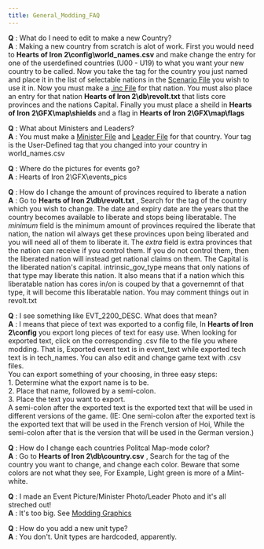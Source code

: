 ```yaml
---
title: General_Modding_FAQ
---
```

 **Q** : What do I need to edit to make a new Country?  
**A** : Making a new country from scratch is alot of work. First you would need to **Hearts of Iron 2\\config\\world\_names.csv** and make change the entry for one of the userdefined countries (U00 - U19) to what you want your new country to be called. Now you take the tag for the country you just named and place it in the list of selectable nations in the [Scenario File](/wiki/Modding_eug_files "Modding eug files") you wish to use it in. Now you must make a [.inc File](/wiki/Modding_inc_files "Modding inc files") for that nation. You must also place an entry for that nation **Hearts of Iron 2\\db\\revolt.txt** that lists core provinces and the nations Capital. Finally you must place a sheild in **Hearts of Iron 2\\GFX\\map\\shields** and a flag in **Hearts of Iron 2\\GFX\\map\\flags**  
  
**Q** : What about Ministers and Leaders?  
**A** : You must make a [Minister File](/wiki/Modding_minister_files "Modding minister files") and [Leader File](/wiki/Modding_leader_files "Modding leader files") for that country. Your tag is the User-Defined tag that you changed into your country in world\_names.csv  
  
**Q** : Where do the pictures for events go?  
**A** : Hearts of Iron 2\\GFX\\events\_pics  
  
**Q** : How do I change the amount of provinces required to liberate a nation  
**A** : Go to **Hearts of Iron 2\\db\\revolt.txt** , Search for the tag of the country which you wish to change. The date and expiry date are the years that the country becomes available to liberate and stops being liberatable. The _minimum_ field is the minimum amount of provinces required the liberate that nation, the nation wil always get these provinces upon being liberated and you will need all of them to liberate it. The _extra_ field is extra provinces that the nation can receive if you control them. If you do not control them, then the liberated nation will instead get national claims on them. The Capital is the liberated nation's capital. intrinsic\_gov\_type means that only nations of that type may liberate this nation. It also means that if a nation which this liberatable nation has cores in/on is couped by that a governemnt of that type, it will become this liberatable nation. You may comment things out in revolt.txt  
  
**Q** : I see something like EVT\_2200\_DESC. What does that mean?  
**A** : I means that piece of text was exported to a config file, In **Hearts of Iron 2\\config** you export long pieces of text for easy use. When looking for exported text, click on the corresponding .csv file to the file you where modding. That is, Exported event text is in event\_text while exported tech text is in tech\_names. You can also edit and change game text with .csv files.  
You can export something of your choosing, in three easy steps:  
1\. Determine what the export name is to be.  
2\. Place that name, followed by a semi-colon.  
3\. Place the text you want to export.  
A semi-colon after the exported text is the exported text that will be used in different versions of the game. (IE: One semi-colon after the exported text is the exported text that will be used in the French version of Hoi, While the semi-colon after that is the version that will be used in the German version.)  
  
**Q** : How do I change each countries Politcal Map-mode color?  
**A** : Go to **Hearts of Iron 2\\db\\country.csv** , Search for the tag of the country you want to change, and change each color. Beware that some colors are not what they see, For Example, Light green is more of a Mint-white.  
  
**Q** : I made an Event Picture/Minister Photo/Leader Photo and it's all streched out!  
**A** : It's too big. See [Modding Graphics](/wiki/Modding_graphics "Modding graphics")  
  
**Q** : How do you add a new unit type?  
**A** : You don't. Unit types are hardcoded, apparently.